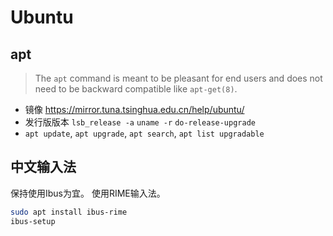 # Ubuntu

## apt

> The `apt` command is meant to be pleasant for end users and does not need
> to be backward compatible like `apt-get(8)`.

- 镜像 <https://mirror.tuna.tsinghua.edu.cn/help/ubuntu/>
- 发行版版本 `lsb_release -a` `uname -r` `do-release-upgrade`
- `apt update`, `apt upgrade`, `apt search`, `apt list upgradable`

## 中文输入法

保持使用Ibus为宜。
使用RIME输入法。

```sh
sudo apt install ibus-rime
ibus-setup
```
